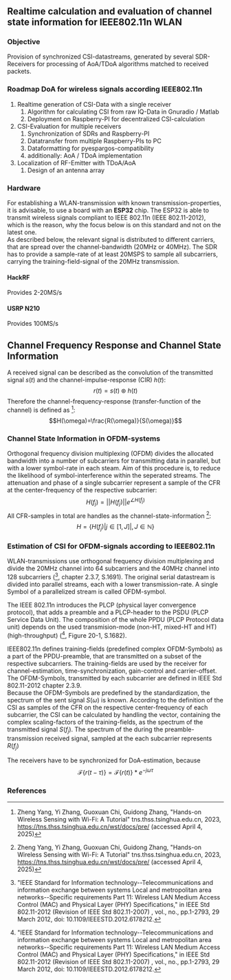 # 
## Realtime calculation and evaluation of channel state information for IEEE802.11n WLAN 

### Objective
Provision of synchronized CSI-datastreams, generated by several SDR-Receivers for processing of AoA/TDoA algorithms matched to received packets. 

### Roadmap DoA for wireless signals according IEEE802.11n
1) Realtime generation of CSI-Data with a single receiver
    1) Algorithm for calculating CSI from raw IQ-Data in Gnuradio / Matlab 
    2) Deployment on Raspberry-PI for decentralized CSI-calculation
2) CSI-Evaluation for multiple receivers
    1) Synchronization of SDRs and Raspberry-PI
    2) Datatransfer from multiple Raspberry-PIs to PC
    3) Dataformatting for pyespargos-compatibility 
    4) additionally: AoA / TDoA implementation
3) Localization of RF-Emitter with TDoA/AoA
    1) Design of an antenna array

### Hardware
For establishing a WLAN-transmission with known transmission-properties, it is advisable, to use a board with an **ESP32** chip. The ESP32 is able to transmit wireless signals compliant to IEEE 802.11n (IEEE 802.11-2012), which is the reason, why the focus below is on this standard and not on the latest one. <br>
As described below, the relevant signal is distributed to different carriers, that are spread over the channel-bandwidth (20MHz or 40MHz). The SDR has to provide a sample-rate of at least 20MSPS to sample all subcarriers, carrying the training-field-signal of the 20MHz transmission. 
#### HackRF
Provides 2-20MS/s 
#### USRP N210 
Provides 100MS/s

## Channel Frequency Response and Channel State Information
A received signal can be described as the convolution of the transmitted signal $s(t)$ and the channel-impulse-response (CIR) $h(t)$:
$$r(t)=s(t)\circledast h(t)$$ 
Therefore the channel-frequency-response (transfer-function of the channel) is defined as  [^1]:
$$H(\omega)=\frac{R(\omega)}{S(\omega)}$$

### Channel State Information in OFDM-systems
Orthogonal frequency division multiplexing (OFDM) divides the allocated bandwidth into a number of subcarriers for transmitting data in parallel, but with a lower symbol-rate in each steam. Aim of this procedure is, to reduce the likelihood of symbol-interference within the seperated streams. The attenuation and phase of a single subcarrier represent a sample of the CFR at the center-frequency of the respective subcarrier:
$$H(f_j)=||H(f_j)||e^{\angle H(f_j)}$$
All CFR-samples in total are handles as the channel-state-information  [^1]:
$$H=\{ H(f_j)|j\in [1, J]|, J\in \mathbb{N} \}$$

### Estimation of CSI for OFDM-signals according to IEEE802.11n
WLAN-transmissions use orthogonal frequency division multiplexing and divide the 20MHz channel into 64 subcarriers and the 40MHz channel into 128 subcarriers ([^2], chapter 2.3.7, S.1691). The original serial datastream is divided into parallel streams, each with a lower transmission-rate. A single Symbol of a parallelized stream is called OFDM-symbol. 
<br>

The IEEE 802.11n introduces the PLCP (physical layer convergence protocol), that adds a preamble and a PLCP-header to the PSDU (PLCP Service Data Unit). The composition of the whole PPDU (PLCP Protocol data unit) depends on the used transmision-mode (non-HT, mixed-HT and HT) (high-throughput) ([^2],  Figure 20-1, S.1682).

IEEE802.11n defines training-fields (predefined complex OFDM-Symbols) as a part of the PPDU-preamble, that are transmitted on a subset of the respective subcarriers. The training-fields are used by the receiver for channel-estimation, time-synchronization, gain-control and carrier-offset. The OFDM-Symbols, transmitted by each subcarrier are defined in IEEE Std 802.11-2012 chapter 2.3.9.
<br>
Because the OFDM-Symbols are predefined by the standardization, the spectrum of the sent signal $S(\omega)$ is known. According to the definition of the CSI as samples of the CFR on the respective center-frequency of each subcarrier, the CSI can be calculated by handling the vector, containing the complex scaling-factors of the training-fields, as the spectrum of the transmitted signal $S(f_j)$. The spectrum of the during the preamble-transmission received signal, sampled at the each subcarrier represents $R(f_j)$

The receivers have to be synchronized for DoA-estimation, because
$$\mathcal{F} \{ r(t-\tau) \}=\mathcal{F} \{ r(t) \}*e^{-j\omega \tau}$$

### References
[^1]: Zheng Yang, Yi Zhang, Guoxuan Chi, Guidong Zhang, "Hands-on Wireless Sensing with Wi-Fi: A Tutorial" tns.thss.tsinghua.edu.cn, 2023, https://tns.thss.tsinghua.edu.cn/wst/docs/pre/
(accessed April 4, 2025)

[^2]: "IEEE Standard for Information technology--Telecommunications and information exchange between systems Local and metropolitan area networks--Specific requirements Part 11: Wireless LAN Medium Access Control (MAC) and Physical Layer (PHY) Specifications," in IEEE Std 802.11-2012 (Revision of IEEE Std 802.11-2007) , vol., no., pp.1-2793, 29 March 2012, doi: 10.1109/IEEESTD.2012.6178212.